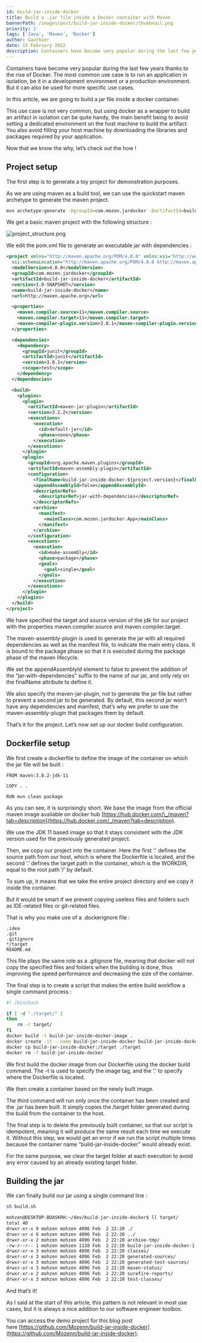 ```yaml
---
id: build-jar-inside-docker
title: Build a .jar file inside a Docker container with Maven
bannerPath: /images/post/build-jar-inside-docker/thumbnail.png
priority: 2
tags: ['Java', 'Maven', 'Docker']
author: Gauthier
date: 15 February 2022
description: Containers have become very popular during the last few years thanks to the rise of Docker. The most common use case is to run an application in isolation, be it in a development environment or a production environment. But it can also be used for more specific use cases. In this article, we are going to build a jar file inside a docker container.
---
```


Containers have become very popular during the last few years thanks to the rise of Docker. The most common use case is to run an application in isolation, be it in a development environment or a production environment. But it can also be used for more specific use cases.

In this article, we are going to build a jar file inside a docker container.

This use case is not very common, but using docker as a wrapper to build an artifact in isolation can be quite handy, the main benefit being to avoid setting a dedicated environment on the host machine to build the artifact. You also avoid filling your host machine by downloading the libraries and packages required by your application.

Now that we know the why, let’s check out the how !

## Project setup

The first step is to generate a toy project for demonstration purposes.

As we are using maven as a build tool, we can use the quickstart maven archetype to generate the maven project.

```bash
mvn archetype:generate -DgroupId=com.mozen.jardocker -DartifactId=build-jar-inside-docker -DarchetypeArtifactId=maven-archetype-quickstart -DinteractiveMode=false
```

We get a basic maven project with the following structure :

![project_structure.png](/images/post/build-jar-inside-docker/project_structure.png)

We edit the pom.xml file to generate an executable jar with dependencies :

```xml
<project xmlns="http://maven.apache.org/POM/4.0.0" xmlns:xsi="http://www.w3.org/2001/XMLSchema-instance"
  xsi:schemaLocation="http://maven.apache.org/POM/4.0.0 http://maven.apache.org/maven-v4_0_0.xsd">
  <modelVersion>4.0.0</modelVersion>
  <groupId>com.mozen.jardocker</groupId>
  <artifactId>build-jar-inside-docker</artifactId>
  <version>1.0-SNAPSHOT</version>
  <name>build-jar-inside-docker</name>
  <url>http://maven.apache.org</url>

  <properties>
    <maven.compiler.source>11</maven.compiler.source>
    <maven.compiler.target>11</maven.compiler.target>
    <maven-compiler-plugin.version>3.8.1</maven-compiler-plugin.version>
  </properties>

  <dependencies>
    <dependency>
      <groupId>junit</groupId>
      <artifactId>junit</artifactId>
      <version>3.8.1</version>
      <scope>test</scope>
    </dependency>
  </dependencies>

  <build>
    <plugins>
      <plugin>
        <artifactId>maven-jar-plugin</artifactId>
        <version>3.2.2</version>
        <executions>
          <execution>
            <id>default-jar</id>
            <phase>none</phase>
          </execution>
        </executions>
      </plugin>
      <plugin>
        <groupId>org.apache.maven.plugins</groupId>
        <artifactId>maven-assembly-plugin</artifactId>
        <configuration>
          <finalName>build-jar-inside-docker-${project.version}</finalName>
          <appendAssemblyId>false</appendAssemblyId>
          <descriptorRefs>
            <descriptorRef>jar-with-dependencies</descriptorRef>
          </descriptorRefs>
          <archive>
            <manifest>
              <mainClass>com.mozen.jardocker.App</mainClass>
            </manifest>
          </archive>
        </configuration>
        <executions>
          <execution>
            <id>make-assembly</id>
            <phase>package</phase>
            <goals>
              <goal>single</goal>
            </goals>
          </execution>
        </executions>
      </plugin>
    </plugins>
  </build>
</project>
```

We have specified the target and source version of the jdk for our project with the properties maven.compiler.source and maven.compiler.target.

The maven-assembly-plugin is used to generate the jar with all required dependencies as well as the manifest file, to indicate the main entry class. It is bound to the package phase so that it is executed during the package phase of the maven lifecycle.

We set the appendAssemblyId element to false to prevent the addition of the “jar-with-dependencies” suffix to the name of our jar, and only rely on the finalName attribute to define it.

We also specify the maven-jar-plugin, not to generate the jar file but rather to prevent a second jar to be generated. By default, this second jar won’t have any dependencies and manifest, that’s why we prefer to use the maven-assembly-plugin that packages them by default.

That’s it for the project. Let’s now set up our docker build configuration.

## Dockerfile setup

We first create a dockerfile to define the image of the container on which the jar file will be built :

```docker
FROM maven:3.8.2-jdk-11

COPY . .

RUN mvn clean package
```

As you can see, it is surprisingly short. We base the image from the official maven image available on docker hub [https://hub.docker.com/\_/maven?tab=description](https://hub.docker.com/_/maven?tab=description).

We use the JDK 11 based image so that it stays consistent with the JDK version used for the previously generated project.

Then, we copy our project into the container. Here the first ‘.’ defines the source path from our host, which is where the Dockerfile is located, and the second ‘.’ defines the target path in the container, which is the WORKDIR, equal to the root path ‘/’ by default.

To sum up, it means that we take the entire project directory and we copy it inside the container.

But it would be smart if we prevent copying useless files and folders such as IDE-related files or git-related files.

That is why you make use of a .dockerignore file :

```docker
.idea
.git
.gitignore
*/target
README.md
```

This file plays the same role as a .gitignore file, meaning that docker will not copy the specified files and folders when the building is done, thus improving the speed performance and decreasing the size of the container.

The final step is to create a script that makes the entire build workflow a single command process :

```bash
#! /bin/bash

if [ -d "./target/" ]
then
	rm -r target/
fi
docker build -t build-jar-inside-docker-image .
docker create -it --name build-jar-inside-docker build-jar-inside-docker-image bash
docker cp build-jar-inside-docker:/target ./target
docker rm -f build-jar-inside-docker
```

We first build the docker image from our Dockerfile using the docker build command. The -t is used to specify the image tag, and the ‘.’ to specify where the Dockerfile is located.

We then create a container based on the newly built image.

The third command will run only once the container has been created and the .jar has been built. It simply copies the /target folder generated during the build from the container to the host.

The final step is to delete the previously built container, so that our script is idempotent, meaning it will produce the same result each time we execute it. Without this step, we would get an error if we run the script multiple times because the container name “build-jar-inside-docker” would already exist.

For the same purpose, we clear the target folder at each execution to avoid any error caused by an already existing target folder.

## Building the jar

We can finally build our jar using a single command line :

```bash
sh build.sh
```

```bash
mohzen@DESKTOP-BDASKRH:~/dev/build-jar-inside-docker$ ll target/
total 40
drwxr-xr-x 9 mohzen mohzen 4096 Feb  2 22:20 ./
drwxr-xr-x 6 mohzen mohzen 4096 Feb  2 22:20 ../
drwxr-xr-x 2 mohzen mohzen 4096 Feb  2 22:20 archive-tmp/
-rw-r--r-- 1 mohzen mohzen 1138 Feb  2 22:20 build-jar-inside-docker-1.0-SNAPSHOT.jar
drwxr-xr-x 3 mohzen mohzen 4096 Feb  2 22:20 classes/
drwxr-xr-x 3 mohzen mohzen 4096 Feb  2 22:20 generated-sources/
drwxr-xr-x 3 mohzen mohzen 4096 Feb  2 22:20 generated-test-sources/
drwxr-xr-x 3 mohzen mohzen 4096 Feb  2 22:20 maven-status/
drwxr-xr-x 2 mohzen mohzen 4096 Feb  2 22:20 surefire-reports/
drwxr-xr-x 3 mohzen mohzen 4096 Feb  2 22:20 test-classes/
```

And that’s it!

As I said at the start of this article, this pattern is not relevant in most use cases, but it is always a nice addition to our software engineer toolbox.

You can access the demo project for this blog post here [https://github.com/Mozenn/build-jar-inside-docker](https://github.com/Mozenn/build-jar-inside-docker).
